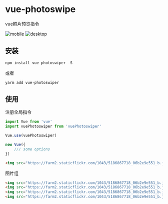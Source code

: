 # vue-photoswipe
vue照片预览指令

![mobile](https://github.com/river-lee/vue-photoswiper/blob/master/screenshot/mobile.png)
![desktop](https://github.com/river-lee/vue-photoswiper/blob/master/screenshot/desktop.png)

## 安装
```js
npm install vue-photoswiper -S
```
或者
```
yarm add vue-photoswiper
```


## 使用

注册全局指令
```js
import Vue from 'vue'
import vuePhotoswiper from 'vuePhotoswiper'

Vue.use(vuePhotoswiper)

new Vue({
	/// some options
})

```

```html
<img src="https://farm2.staticflickr.com/1043/5186867718_06b2e9e551_b.jpg" alt="" v-preview="1" style="width:200px">
```

图片组
```html
<img src="https://farm2.staticflickr.com/1043/5186867718_06b2e9e551_b.jpg" alt="" v-preview="1" style="width:200px">
<img src="https://farm2.staticflickr.com/1043/5186867718_06b2e9e551_b.jpg" alt="" v-preview="1" style="width:200px">
<img src="https://farm2.staticflickr.com/1043/5186867718_06b2e9e551_b.jpg" alt="" v-preview="2" style="width:200px">
<img src="https://farm2.staticflickr.com/1043/5186867718_06b2e9e551_b.jpg" alt="" v-preview="2" style="width:200px">
```